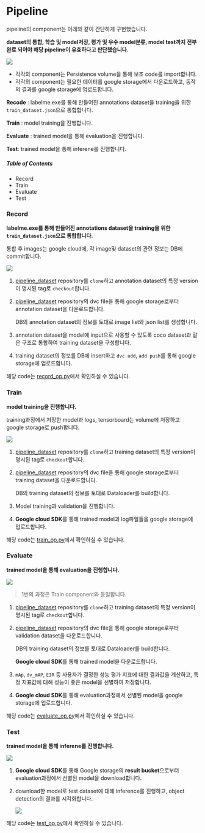 # Pipeline

pipeline의 component는 아래와 같이 간단하게 구현했습니다.

**dataset의 통합, 학습 및 model저장, 평가 및 우수 model분류, model test까지 전부 완료 되어야 해당 pipeline이 유효하다고 판단했습니다.**

![](https://github.com/HibernationNo1/project_4_kubeflow_pipeline/blob/docs/description/pipeline%20graph.png?raw=true)

- 각각의 component는 Persistence volume을 통해 보조 code를 import합니다.
- 각각의 component는 필요한 데이터를 google storage에서 다운로드하고, 동작의 결과를 google storage에 업로드합니다.

**Recode** : labelme.exe를 통해 만들어진 annotations dataset을 training을 위한 `train_dataset.json`으로 통합합니다.

**Train** : model training을 진행합니다.

**Evaluate** : trained model을 통해 evaluation을 진행합니다.

**Test**: trained model을 통해 inferene를 진행합니다. 





##### Table of Contents

- Record
- Train
- Evaluate
- Test







### Record

**labelme.exe를 통해 만들어진 annotations dataset을 training을 위한 `train_dataset.json`으로 통합합니다.**

통합 후 images는 google cloud에, 각 image및 dataset의 관련 정보는 DB에 commit합니다.

![](https://github.com/HibernationNo1/project_4_kubeflow_pipeline/blob/docs/description/Record.png?raw=true)

1. [pipeline_dataset](https://github.com/HibernationNo1/pipeline_dataset.git) repository를 `clone`하고 annotation dataset의 특정 version이 명시된 tag로 `checkout`합니다. 

2. [pipeline_dataset](https://github.com/HibernationNo1/pipeline_dataset.git) repository의 dvc file을 통해 google storage로부터 annotation dataset을 다운로드합니다.

   DB의 annotation dataset의 정보를 토대로 image list와 json list를 생성합니다.

3. annotation dataset을 model에 input으로 사용할 수 있도록 coco dataset과 같은 구조로 통합하여 training dataset을 구성합니다.

4. training dataset의 정보를 DB에 insert하고 `dvc add`, `add push`를 통해 google storage에 업로드합니다.

해당 code는 [record_op.py](https://github.com/HibernationNo1/project_4_kubeflow_pipeline/blob/master/component/record/record_op.py)에서 확인하실 수 있습니다.



### Train

**model training을 진행합니다.**

training과정에서 저장한 model과 logs, tensorboard는 volume에 저장하고 google storage로 push합니다.

![](https://github.com/HibernationNo1/project_4_kubeflow_pipeline/blob/docs/description/Training.png?raw=true)

1. [pipeline_dataset](https://github.com/HibernationNo1/pipeline_dataset.git) repository를 `clone`하고 training dataset의 특정 version이 명시된 tag로 `checkout`합니다. 

2. [pipeline_dataset](https://github.com/HibernationNo1/pipeline_dataset.git) repository의 dvc file을 통해 google storage로부터 training dataset을 다운로드합니다.

   DB의 training dataset의 정보를 토대로 Dataloader를 build합니다.

3. Model training과 validation을 진행합니다.

4. **Google cloud SDK**를 통해 trained model과 log파일들을  google storage에 업로드합니다.

해당 code는 [train_op.py](https://github.com/HibernationNo1/project_4_kubeflow_pipeline/blob/master/component/train/train_op.py)에서 확인하실 수 있습니다.



### Evaluate 

**trained model을 통해 evaluation을 진행합니다.**

![](https://github.com/HibernationNo1/project_4_kubeflow_pipeline/blob/docs/description/Evaluation.png?raw=true)

>  1번의 과정은 Train component와 동일합니다.

1. [pipeline_dataset](https://github.com/HibernationNo1/pipeline_dataset.git) repository를 `clone`하고 training dataset의 특정 version이 명시된 tag로 `checkout`합니다. 

2. [pipeline_dataset](https://github.com/HibernationNo1/pipeline_dataset.git) repository의 dvc file을 통해 google storage로부터 validation dataset을 다운로드합니다.

   DB의 training dataset의 정보를 토대로 Dataloader를 build합니다.

   **Google cloud SDK**를 통해 trained model을 다운로드합니다.

3. `mAp`, `dv_mAP`, `EIR` 등 사용자가 결정한 성능 평가 지표에 대한 결과값을 계산하고, 특정 지표값에 대해 성능이 좋은 model을 선별하여 저장합니다. 

4. **Google cloud SDK**를 통해 evaluation과정에서 선별된 model을 google storage에 업로드합니다.

해당 code는 [evaluate_op.py](https://github.com/HibernationNo1/project_4_kubeflow_pipeline/blob/master/component/evaluate/evaluate_op.py)에서 확인하실 수 있습니다.

### Test

**trained model을 통해 inferene를 진행합니다.** 

![](https://github.com/HibernationNo1/project_4_kubeflow_pipeline/blob/docs/description/Test.png?raw=true)

1. **Google cloud SDK**를 통해 Google storage의 **result bucket**으로부터 evaluation과정에서 선별된 model을 download합니다.

2. download한 model로 test dataset에 대해 inference를 진행하고, object detection의 결과를 시각화합니다.

   ![](https://github.com/HibernationNo1/project_4_kubeflow_pipeline/blob/docs/description/inference%20result.png?raw=true)



해당 code는 [test_op.py](https://github.com/HibernationNo1/project_4_kubeflow_pipeline/blob/master/component/test/test_op.py)에서 확인하실 수 있습니다.